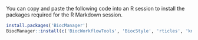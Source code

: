 You can copy and paste the following code into an R session to install the packages 
required for the R Markdown session.

```r
install.packages('BiocManager')
BiocManager::install(c('BiocWorkflowTools', 'BiocStyle', 'rticles', 'knitr', 'rmarkdown'))
```
